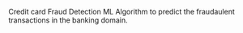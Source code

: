 Credit card Fraud Detection ML Algorithm to predict the fraudaulent transactions in the banking domain.
